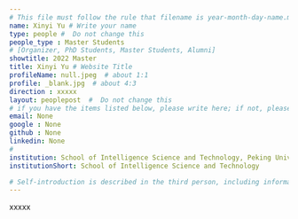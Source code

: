 ```yaml
---
# This file must follow the rule that filename is year-month-day-name.md .
name: Xinyi Yu # Write your name
type: people #  Do not change this
people_type : Master Students
# [Organizer, PhD Students, Master Students, Alumni]
showtitle: 2022 Master
title: Xinyi Yu # Website Title
profileName: null.jpeg  # about 1:1
profile: _blank.jpg  # about 4:3
direction : xxxxx
layout: peoplepost  #  Do not change this
# if you have the items listed below, please write here; if not, please write None.
email: None
google : None
github : None
linkedin: None
# 
institution: School of Intelligence Science and Technology, Peking University
institutionShort: School of Intelligence Science and Technology

# Self-introduction is described in the third person, including information such as educational experience
---
```


xxxxx

